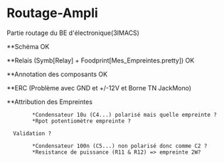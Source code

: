 # Routage-Ampli
Partie routage du BE d'électronique(3IMACS) 

**Schéma OK

**Relais (Symb[Relay] + Foodprint[Mes_Empreintes.pretty]) OK

**Annotation des composants OK

**ERC (Problème avec GND et +/-12V et Borne TN JackMono)

**Attribution des Empreintes 

            *Condensateur 10u (C4...) polarisé mais quelle empreinte ? 
            *Rpot potentiomètre empreinte ?
            
      Validation ?
      
            *Condensateur 100n (C5...) non polarisé donc comme C2 ?
            *Resistance de puissance (R11 & R12) => empreinte 2W?
         
